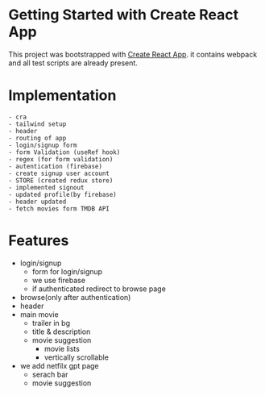 # Getting Started with Create React App

This project was bootstrapped with [Create React App](https://github.com/facebook/create-react-app).
 it contains webpack and all test scripts are already present.
# Implementation
    - cra
    - tailwind setup
    - header
    - routing of app
    - login/signup form
    - form Validation (useRef hook)
    - regex (for form validation)
    - autentication (firebase)
    - create signup user account
    - STORE (created redux store)
    - implemented signout
    - updated profile(by firebase)
    - header updated
    - fetch movies form TMDB API
# Features
- login/signup
    - form for login/signup
    - we use firebase
    - if authenticated redirect to browse page
- browse(only after authentication)
 - header
 - main movie
    - trailer in bg
    - title & description
    - movie suggestion
        - movie lists
        - vertically scrollable
- we add netfilx gpt page
    - serach bar
    - movie suggestion
